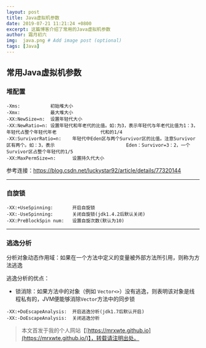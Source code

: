 ```yaml
---
layout: post
title: Java虚拟机参数
date: 2019-07-21 11:21:24 +0800
excerpt: 这篇博客介绍了常用的Java虚拟机参数
author: 霜月初六
img:  java.png # Add image post (optional)
tags: [Java]
---
```


## 常用Java虚拟机参数

### 堆配置

```
-Xms:			初始堆大小
-Xmx:			最大堆大小
-XX:NewSize=n:	设置年轻代大小
-XX:NewRatio=n: 设置年轻代和年老代的比值。如:为3，表示年轻代与年老代比值为1：3，年轻代占整个年轻代年老				 代和的1/4
-XX:SurvivorRatio=n:	年轻代中Eden区与两个Survivor区的比值。注意Survivor区有两个。如：3，表示							Eden：Survivor=3：2，一个Survivor区占整个年轻代的1/5
-XX:MaxPermSize=n:		设置持久代大小
```

参考连接：https://blog.csdn.net/luckystar92/article/details/77320144



---



### 自旋锁

```
-XX:+UseSpinning:		开启自旋锁
-XX:-UseSpinning:		关闭自旋锁(jdk1.4.2后默认关闭)
-XX:PreBlockSpin num:	设置自旋次数(默认为10)
```



---



### 逃逸分析

分析对象动态作用域：如果在一个方法中定义的变量被外部方法所引用，则称为方法逃逸

逃逸分析的优点：

- 锁消除：如果方法中的对象（例如 `Vector<>`）没有逃逸，则表明该对象是线程私有的，JVM便能够消除`Vector`方法中的同步锁

```
-XX:+DoEscapeAnalysis:	开启逃逸分析(jdk1.7后默认开启)
-XX:-DoEscapeAnalysis:	关闭逃逸分析
```



> 本文首发于我的个人网站【[https://mrxwte.github.io](https://mrxwte.github.io/)】，转载请注明出处。

